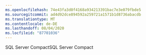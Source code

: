 ```yaml
---
ms.openlocfilehash: 74e43fa3d0f4168a934213391bac7e3e079fbde5
ms.sourcegitcommit: ad4d92dce894592a259721a1571b1d8736abacdb
ms.translationtype: MT
ms.contentlocale: de-DE
ms.lasthandoff: 08/04/2020
ms.locfileid: "87701036"
---
```

 <span data-ttu-id="0e9df-101">SQL Server Compact</span><span class="sxs-lookup"><span data-stu-id="0e9df-101">SQL Server Compact</span></span> 